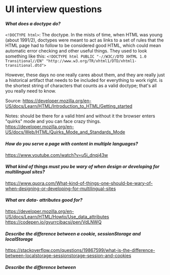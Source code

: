 # UI interview questions

#### _What does a doctype do?_ ####

``<!DOCTYPE html>``: The doctype. In the mists of time, when HTML was young (about 1991/2), doctypes were meant to act as links to a set of rules that the HTML page had to follow to be considered good HTML, which could mean automatic error checking and other useful things. They used to look something like this:
``<!DOCTYPE html PUBLIC "-//W3C//DTD XHTML 1.0 Transitional//EN" "http://www.w3.org/TR/xhtml1/DTD/xhtml1-transitional.dtd">``

However, these days no one really cares about them, and they are really just a historical artifact that needs to be included for everything to work right. <!DOCTYPE html> is the shortest string of characters that counts as a valid doctype; that's all you really need to know.

Source: https://developer.mozilla.org/en-US/docs/Learn/HTML/Introduction_to_HTML/Getting_started

Notes: should be there for a valid html and without it the browser enters "quirks" mode and you can face crazy things.
https://developer.mozilla.org/en-US/docs/Web/HTML/Quirks_Mode_and_Standards_Mode


#### _How do you serve a page with content in multiple languages?_ ####

https://www.youtube.com/watch?v=u5i_dnqj43w 

#### _What kind of things must you be wary of when design or developing for multilingual sites?_ ####

https://www.quora.com/What-kind-of-things-one-should-be-wary-of-when-designing-or-developing-for-multilingual-sites

#### _What are data- attributes good for?_ ####
https://developer.mozilla.org/en-US/docs/Learn/HTML/Howto/Use_data_attributes
https://codepen.io/gyurrcibacsi/pen/VdLNWQ

#### _Describe the difference between a cookie, sessionStorage and localStorage_ ####

https://stackoverflow.com/questions/19867599/what-is-the-difference-between-localstorage-sessionstorage-session-and-cookies

#### _Describe the difference between <script>, <script async> and <script defer>._ ####
https://www.quora.com/What-is-the-difference-between-DEFER-and-ASYNC-attributes-on-a-resource-in-html
https://javascript.tutorialhorizon.com/2015/08/11/script-async-defer-attribute/
 ###### Normal execution <script> ######
This is the default behavior of the <script> element. Parsing of the HTML code pauses while the script is executing. For slow servers and heavy scripts this means that displaying the webpage will be delayed.
###### Deferred execution <script defer> ######
Simply put: delaying script execution until the HTML parser has finished. A positive effect of this attribute is that the DOM will be available for your script. However, since not every browser supports defer yet, don’t rely on it!
###### Asynchronous execution <script async> ######
Don’t care when the script will be available? Asynchronous is the best of both worlds: HTML parsing may continue and the script will be executed as soon as it’s ready. I’d recommend this for scripts such as Google Analytics.
  
 #### _Why is it generally a good idea to position CSS <link>s between <head></head> and JS <script>s just before </body>? Do you know any exceptions?_ ####

You usually put the ``<link>`` tags in between the <head> to prevent Flash of Unstyled Content which gives the user something to look at while the rest of the page is being parsed.

Since Javascript blocks rendering by default, and the DOM and CSSOM construction can be also be delayed, it is usually best to keep scripts at the bottom of the page.

Exceptions are if you grab the scripts asynchronously, or at least defer them to the end of the page.

#### _What is progressive rendering?_ ####
With HTML progressive rendering is chunking the HTML into separate bits and loading each block as it's finished. Usually, the backend code loads the HTML at once, but if you flush after finishing one part of the structure, it can be rendered immediately to the page.

This can be done asynchronously with different components being loaded as they finish. There's new features which can be used with [Web Components](https://www.html5rocks.com/en/tutorials/webcomponents/imports/) making it more standard. Another interesting article on this is from eBay with [Async Fragments](https://www.ebayinc.com/stories/blogs/tech/async-fragments-rediscovering-progressive-html-rendering-with-marko/).

#### _Why you would use a ``srcset`` attribute in an image tag? Explain the process the browser uses when evaluating the content of this attribute._ ####
#### _Have you used different HTML templating languages before?_ ####
#### _How prototypical inhertitance working? What is the differences between ``_.prototype, .__proto__`` and ``[[Prototype]]``?_ ####
http://www.javascripttutorial.net/javascript-prototype/
https://hackernoon.com/understand-nodejs-javascript-object-inheritance-proto-prototype-class-9bd951700b29

#### _What is an event loop in JS?_ ####
[Event loop explained well](https://www.youtube.com/watch?v=8aGhZQkoFbQ&t=2s)

#### _Delegation vs assignment_ ####

Delegation is a common practice in contract law. Delegation occurs when a party to the contract transfers the responsibility and authority for performing a particular contractual duty to another party. Delegation doesn't involve the transfer of contractual rights.

Let's say that you hire me to remodel your kitchen. I'm planning to do all of the work myself, but I'm not a painter. Paint fumes give me a headache. I'm planning to delegate the painting to my friend, Pam. I'm still responsible for the kitchen remodel, and you'll pay me when I'm finished. The contract is between you and me. Pam is only responsible for the painting.

###### Differences in Delegation and Assignment ######
An assignment occurs when an original party to the contract transfers the rights and duties of the contract to another party. A party can assign the entire contract, meaning that the party assigns both the rights and the obligations of the contract. Alternatively, the party can assign only the rights, or benefits, due under the contract. The party making the assignment is called the assignor. The party receiving the assignment is the assignee. It's helpful to remember that the assignee steps into the shoes of the assignor.

Delegation, on the other hand, involves only a portion of the contract. With delegation, a particular contractual task or activity is transferred. Delegation means that an obligation is transferred, but no rights are transferred. The party making the delegation is called the delegator. The party receiving the delegation is the delegatee. The delegatee doesn't assume responsibility for the entire contract or receive the benefits of the contract. Therefore, the delegatee doesn't step into the shoes of the delegator. In our scenario, I am the delegator and Pam is the delegatee.

In both assignment and delegation, there is an obligor. The obligor is the other original party to the contract and is obligated to do something under the terms of the contract. In our scenario, you are the obligor. You're obligated to pay me once I finish your kitchen.

#### _Functional programming key questions_ ####
* Are my functions **dependent on the context** in which they are called, **or are they pure and independent**?
* Can I write these functions in such a way that I could depend on them always **returning the same result for a given input**?
* Am I sure that my functions don’t **modify anything outside** of themselves?
* If I wanted to use these functions **in another program, would I need to make changes** to them?

Functional programming refers to the ability to treat functions as values.
• we can combine two function values to produce a new function
• we can combine a function value and a data value to produce a new data

